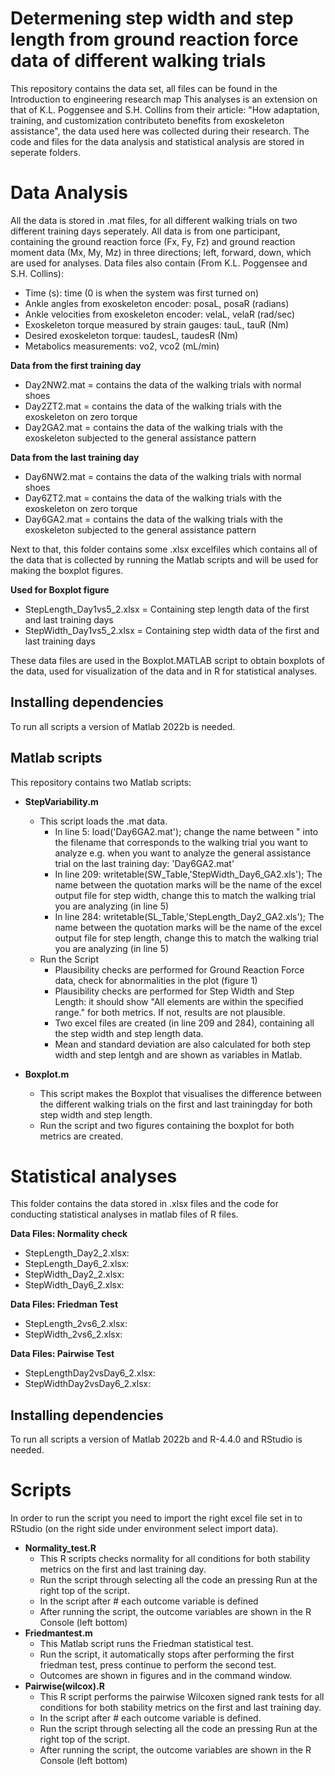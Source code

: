 
# Determening step width and step length from ground reaction force data of different walking trials 
This repository contains the data set, all files can be found in the Introduction to engineering research map
This analyses is an extension on that of K.L. Poggensee and S.H. Collins from their article: "How adaptation, training, and customization contributeto benefits from exoskeleton assistance", the data used here was collected during their research. 
The code and files for the data analysis and statistical analysis are stored in seperate folders. 

# Data Analysis
All the data is stored in .mat files, for all different walking trials on two different training days seperately. 
All data is from one participant, containing the ground reaction force (Fx, Fy, Fz) and ground reaction moment data (Mx, My, Mz) in three directions; left, forward, down, which are used for analyses.
Data files also contain (From K.L. Poggensee and S.H. Collins):
- Time (s): time (0 is when the system was first turned on)
- Ankle angles from exoskeleton encoder: posaL, posaR (radians)
- Ankle velocities from exoskeleton encoder: velaL, velaR (rad/sec)
- Exoskeleton torque measured by strain gauges: tauL, tauR (Nm)
- Desired exoskeleton torque: taudesL, taudesR (Nm)
- Metabolics measurements: vo2, vco2 (mL/min)

**Data from the first training day**
- Day2NW2.mat = contains the data of the walking trials with normal shoes
- Day2ZT2.mat = contains the data of the walking trials with the exoskeleton on zero torque
- Day2GA2.mat = contains the data of the walking trials with the exoskeleton subjected to the general assistance pattern

**Data from the last training day**
- Day6NW2.mat = contains the data of the walking trials with normal shoes
- Day6ZT2.mat = contains the data of the walking trials with the exoskeleton on zero torque
- Day6GA2.mat = contains the data of the walking trials with the exoskeleton subjected to the general assistance pattern

Next to that, this folder contains some .xlsx excelfiles which contains all of the data that is collected by running the Matlab scripts and will be used for making the boxplot figures.

**Used for Boxplot figure**
- StepLength_Day1vs5_2.xlsx = Containing step length data of the first and last training days
- StepWidth_Day1vs5_2.xlsx = Containing step width data of the first and last training days

These data files are used in the Boxplot.MATLAB script to obtain boxplots of the data, used for visualization of the data and in R for statistical analyses.

## Installing dependencies
To run all scripts a version of Matlab 2022b is needed.

## Matlab scripts
This repository contains two Matlab scripts:

- **StepVariability.m**
  - This script loads the .mat data. 
    - In line 5: load('Day6GA2.mat'); change the name between " into the filename that corresponds to the walking trial you want to analyze
              e.g. when you want to analyze the general assistance trial on the last training day: 'Day6GA2.mat'
    - In line 209: writetable(SW_Table,'StepWidth_Day6_GA2.xls'); The name between the quotation marks will be the name of the excel output file for step width, change this to match the walking trial you are analyzing (in line 5)
    - In line 284: writetable(SL_Table,'StepLength_Day2_GA2.xls'); The name between the quotation marks will be the name of the excel output file for step length, change this to match the walking trial you are analyzing (in line 5)
  - Run the Script
    - Plausibility checks are performed for Ground Reaction Force data, check for abnormalities in the plot (figure 1)
    - Plausibility checks are performed for Step Width and Step Length: it should show "All elements are within the specified range." for both metrics. If not, results are not plausible.
    - Two excel files are created (in line 209 and 284), containing all the step width and step length data.
    - Mean and standard deviation are also calculated for both step width and step lentgh and are shown as variables in Matlab.
  
- **Boxplot.m**
  - This script makes the Boxplot that visualises the difference between the different walking trials on the first and last trainingday for both step width and step length.
  - Run the script and two figures containing the boxplot for both metrics are created.
  
# Statistical analyses
This folder contains the data stored in .xlsx files and the code for conducting statistical analyses in matlab files of R files. 

**Data Files: Normality check**
- StepLength_Day2_2.xlsx:
- StepLength_Day6_2.xlsx:
- StepWidth_Day2_2.xlsx:
- StepWidth_Day6_2.xlsx:

**Data Files: Friedman Test**
- StepLength_2vs6_2.xlsx:
- StepWidth_2vs6_2.xlsx:

**Data Files: Pairwise Test**
- StepLengthDay2vsDay6_2.xlsx:
- StepWidthDay2vsDay6_2.xlsx:

## Installing dependencies
To run all scripts a version of Matlab 2022b and R-4.4.0 and RStudio is needed.

# Scripts
In order to run the script you need to import the right excel file set in to RStudio (on the right side under environment select import data).

- **Normality_test.R**
  - This R scripts checks normality for all conditions for both stability metrics on the first and last training day.
  - Run the script through selecting all the code an pressing Run at the right top of the script.
  - In the script after # each outcome variable is defined
  - After running the script, the outcome variables are shown in the R Console (left bottom)
- **Friedmantest.m**
  - This Matlab script runs the Friedman statistical test.
  - Run the script, it automatically stops after performing the first friedman test, press continue to perform the second test.
  - Outcomes are shown in figures and in the command window.
- **Pairwise(wilcox).R**
  - This R script performs the pairwise Wilcoxen signed rank tests for all conditions for both stability metrics on the first and last training day.
  - In the script after # each outcome variable is defined.
  - Run the script through selecting all the code an pressing Run at the right top of the script.
  - After running the script, the outcome variables are shown in the R Console (left bottom)

